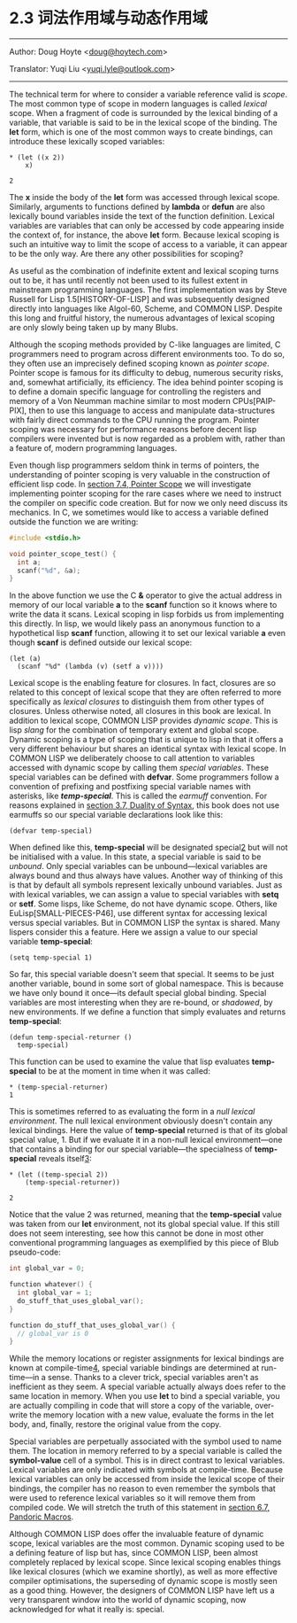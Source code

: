 # 2.3 词法作用域与动态作用域

---

Author: Doug Hoyte <[doug@hoytech.com](mailto:doug@hoytech.com)>

Translator: Yuqi Liu <[yuqi.lyle@outlook.com](mailto:yuqi.lyle@outlook.com)>

---

The technical term for where to consider a variable reference valid is _scope_. The most common type of scope in modern languages is called _lexical_ scope. When a fragment of code is surrounded by the lexical binding of a variable, that variable is said to be in the lexical scope of the binding. The **let** form, which is one of the most common ways to create bindings, can introduce these lexically scoped variables:
```
* (let ((x 2))
    x)

2
```
The **x** inside the body of the **let** form was accessed through lexical scope. Similarly, arguments to functions defined by **lambda** or **defun** are also lexically bound variables inside the text of the function definition. Lexical variables are variables that can only be accessed by code appearing inside the context of, for instance, the above **let** form. Because lexical scoping is such an intuitive way to limit the scope of access to a variable, it can appear to be the only way. Are there any other possibilities for scoping?


As useful as the combination of indefinite extent and lexical scoping turns out to be, it has until recently not been used to its fullest extent in mainstream programming languages. The first implementation was by Steve Russell for Lisp 1.5[HISTORY-OF-LISP] and was subsequently designed directly into languages like Algol-60, Scheme, and COMMON LISP. Despite this long and fruitful history, the numerous advantages of lexical scoping are only slowly being taken up by many Blubs.


Although the scoping methods provided by C-like languages are limited, C programmers need to program across different environments too. To do so, they often use an imprecisely defined scoping known as _pointer scope_. Pointer scope is famous for its difficulty to debug, numerous security risks, and, somewhat artificially, its efficiency. The idea behind pointer scoping is to define a domain specific language for controlling the registers and memory of a Von Neumman machine similar to most modern CPUs[PAIP-PIX], then to use this language to access and manipulate data-structures with fairly direct commands to the CPU running the program. Pointer scoping was necessary for performance reasons before decent lisp compilers were invented but is now regarded as a problem with, rather than a feature of, modern programming languages.


Even though lisp programmers seldom think in terms of pointers, the understanding of pointer scoping is very valuable in the construction of efficient lisp code. In [section 7.4, Pointer Scope](https://letoverlambda.com/index.cl/guest/chap7.html#sec_4) we will investigate implementing pointer scoping for the rare cases where we need to instruct the compiler on specific code creation. But for now we only need discuss its mechanics. In C, we sometimes would like to access a variable defined outside the function we are writing:
```c
#include <stdio.h>

void pointer_scope_test() {
  int a;
  scanf("%d", &a);
}
```


In the above function we use the C **&** operator to give the actual address in memory of our local variable **a** to the **scanf** function so it knows where to write the data it scans. Lexical scoping in lisp forbids us from implementing this directly. In lisp, we would likely pass an anonymous function to a hypothetical lisp **scanf** function, allowing it to set our lexical variable **a** even though **scanf** is defined outside our lexical scope:
```
(let (a)
  (scanf "%d" (lambda (v) (setf a v))))
```
Lexical scope is the enabling feature for closures. In fact, closures are so related to this concept of lexical scope that they are often referred to more specifically as _lexical closures_ to distinguish them from other types of closures. Unless otherwise noted, all closures in this book are lexical.
In addition to lexical scope, COMMON LISP provides _dynamic scope_. This is lisp _slang_ for the combination of temporary extent and global scope. Dynamic scoping is a type of scoping that is unique to lisp in that it offers a very different behaviour but shares an identical syntax with lexical scope. In COMMON LISP we deliberately choose to call attention to variables accessed with dynamic scope by calling them _special variables_. These special variables can be defined with **defvar**. Some programmers follow a convention of prefixing and postfixing special variable names with asterisks, like ***temp-special***. This is called the _earmuff_ convention. For reasons explained in [section 3.7, Duality of Syntax](https://letoverlambda.com/index.cl/guest/chap3.html#sec_7), this book does not use earmuffs so our special variable declarations look like this:
```
(defvar temp-special)
```
When defined like this, **temp-special** will be designated special[2](https://letoverlambda.com/index.cl/guest/chap2.html#) but will not be initialised with a value. In this state, a special variable is said to be _unbound_. Only special variables can be unbound—lexical variables are always bound and thus always have values. Another way of thinking of this is that by default all symbols represent lexically unbound variables. Just as with lexical variables, we can assign a value to special variables with **setq** or **setf**. Some lisps, like Scheme, do not have dynamic scope. Others, like EuLisp[SMALL-PIECES-P46], use different syntax for accessing lexical versus special variables. But in COMMON LISP the syntax is shared. Many lispers consider this a feature. Here we assign a value to our special variable **temp-special**:
```
(setq temp-special 1)
```
So far, this special variable doesn't seem that special. It seems to be just another variable, bound in some sort of global namespace. This is because we have only bound it once—its default special global binding. Special variables are most interesting when they are re-bound, or _shadowed_, by new environments. If we define a function that simply evaluates and returns **temp-special**:
```
(defun temp-special-returner ()
  temp-special)
```
This function can be used to examine the value that lisp evaluates **temp-special** to be at the moment in time when it was called:
```
* (temp-special-returner)
1
```
This is sometimes referred to as evaluating the form in a _null lexical environment_. The null lexical environment obviously doesn't contain any lexical bindings. Here the value of **temp-special** returned is that of its global special value, 1. But if we evaluate it in a non-null lexical environment—one that contains a binding for our special variable—the specialness of **temp-special** reveals itself[3](https://letoverlambda.com/index.cl/guest/chap2.html#):
```
* (let ((temp-special 2))
    (temp-special-returner))

2
```
Notice that the value 2 was returned, meaning that the **temp-special** value was taken from our **let** environment, not its global special value. If this still does not seem interesting, see how this cannot be done in most other conventional programming languages as exemplified by this piece of Blub pseudo-code:
```c
int global_var = 0;

function whatever() {
  int global_var = 1;
  do_stuff_that_uses_global_var();
}

function do_stuff_that_uses_global_var() {
  // global_var is 0
}
```
While the memory locations or register assignments for lexical bindings are known at compile-time[4](https://letoverlambda.com/index.cl/guest/chap2.html#), special variable bindings are determined at run-time—in a sense. Thanks to a clever trick, special variables aren't as inefficient as they seem. A special variable actually always does refer to the same location in memory. When you use **let** to bind a special variable, you are actually compiling in code that will store a copy of the variable, over-write the memory location with a new value, evaluate the forms in the let body, and, finally, restore the original value from the copy.


Special variables are perpetually associated with the symbol used to name them. The location in memory referred to by a special variable is called the **symbol-value** cell of a symbol. This is in direct contrast to lexical variables. Lexical variables are only indicated with symbols at compile-time. Because lexical variables can only be accessed from inside the lexical scope of their bindings, the compiler has no reason to even remember the symbols that were used to reference lexical variables so it will remove them from compiled code. We will stretch the truth of this statement in [section 6.7, Pandoric Macros](../Chapter06/6.7-pandoric-macros.md).


Although COMMON LISP does offer the invaluable feature of dynamic scope, lexical variables are the most common. Dynamic scoping used to be a defining feature of lisp but has, since COMMON LISP, been almost completely replaced by lexical scope. Since lexical scoping enables things like lexical closures (which we examine shortly), as well as more effective compiler optimisations, the superseding of dynamic scope is mostly seen as a good thing. However, the designers of COMMON LISP have left us a very transparent window into the world of dynamic scoping, now acknowledged for what it really is: special.
